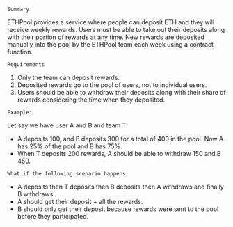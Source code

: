 `Summary`

ETHPool provides a service where people can deposit ETH and they will receive weekly rewards. Users must be able to take out their deposits along with their portion of rewards at any time. New rewards are deposited manually into the pool by the ETHPool team each week using a contract function.

`Requirements`

1. Only the team can deposit rewards.
2. Deposited rewards go to the pool of users, not to individual users.
3. Users should be able to withdraw their deposits along with their share of rewards considering the time when they deposited.

`Example:`

Let say we have user A and B and team T.

- A deposits 100, and B deposits 300 for a total of 400 in the pool. Now A has 25% of the pool and B has 75%. 
- When T deposits 200 rewards, A should be able to withdraw 150 and B 450.

`What if the following scenario happens`

- A deposits then T deposits then B deposits then A withdraws and finally B withdraws. 
- A should get their deposit + all the rewards. 
- B should only get their deposit because rewards were sent to the pool before they participated.
